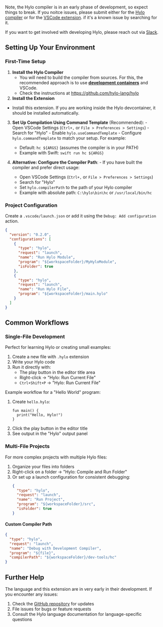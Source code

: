 Note, the Hylo compiler is in an early phase of development, so expect things to break. If you noitce issues, please submit either for the [Hylo compiler](https://github.com/hylo-lang/hylo/issues) or for the [VSCode extension](https://github.com/hylo-lang/vscode-hylo). if it's a known issue by searching for it.

If you want to get involved with developing Hylo, please reach out via [Slack](https://join.slack.com/t/val-qs97696/shared_invite/zt-1z3dsblrq-y4qXfEE6wr6uMEJSN9uFyg). 

## Setting Up Your Environment

### First-Time Setup

1. **Install the Hylo Compiler**
   - You will need to build the compiler from sources. For this, the recommended approach is to use **[development containers](https://code.visualstudio.com/docs/devcontainers/containers)** and VSCode.
   - Check the instructions at https://github.com/hylo-lang/hylo
1. **Install the Extension**
  - Install this extension. If you are working inside the Hylo devcontainer, it should be installed automatically.
  3. **Set Up Compilation Using Command Template** (Recommended):
    - Open VSCode Settings (`Ctrl+,` or `File > Preferences > Settings`)
    - Search for "Hylo"
    - Enable `hylo.useCommandTemplate`
    - Configure `hylo.commandTemplate` to match your setup. For example:
      - Default: `hc ${ARGS}` (assumes the compiler is in your PATH)
      - Example with Swift: `swift run hc ${ARGS}`

  4. **Alternative: Configure the Compiler Path**:
    - If you have built the compiler and prefer direct usage:
      - Open VSCode Settings (`Ctrl+,` or `File > Preferences > Settings`)
      - Search for "Hylo"
      - Set `hylo.compilerPath` to the path of your Hylo compiler
       - Example with absolute path: `C:\hylo\bin\hc` or `/usr/local/bin/hc`

### Project Configuration
Create a `.vscode/launch.json` or add it using the `Debug: Add configuration` action.
   ```json
   {
     "version": "0.2.0",
     "configurations": [
       {
         "type": "hylo",
         "request": "launch",
         "name": "Run Hylo Module",
         "program": "${workspaceFolder}/MyHyloModule",
         "isFolder": true
       },
       {
         "type": "hylo",
         "request": "launch",
         "name": "Run Hylo File",
         "program": "${workspaceFolder}/main.hylo"
       }
     ]
   }
   ```

## Common Workflows

### Single-File Development

Perfect for learning Hylo or creating small examples:

1. Create a new file with `.hylo` extension
2. Write your Hylo code
3. Run it directly with:
   - The play button in the editor title area
   - Right-click → "Hylo: Run Current File"
   - `Ctrl+Shift+P` → "Hylo: Run Current File"

Example workflow for a "Hello World" program:

1. Create `hello.hylo`:
   ```hylo
   fun main() {
     print("Hello, Hylo!")
   }
   ```
2. Click the play button in the editor title
3. See output in the "Hylo" output panel

### Multi-File Projects

For more complex projects with multiple Hylo files:

1. Organize your files into folders
2. Right-click on a folder → "Hylo: Compile and Run Folder"
3. Or set up a launch configuration for consistent debugging:
   ```json
   {
     "type": "hylo",
     "request": "launch",
     "name": "Run Project",
     "program": "${workspaceFolder}/src",
     "isFolder": true
   }
   ```

#### Custom Compiler Path

```json
{
  "type": "hylo",
  "request": "launch",
  "name": "Debug with Development Compiler",
  "program": "${file}",
  "compilerPath": "${workspaceFolder}/dev-tools/hc"
}
```

## Further Help
The language and this extension are in very early in their development. If you encounter any issues:

1. Check the [GitHub repository](https://github.com/hylo-lang/vscode-hylo) for updates
2. File issues for bugs or feature requests
3. Consult the Hylo language documentation for language-specific questions